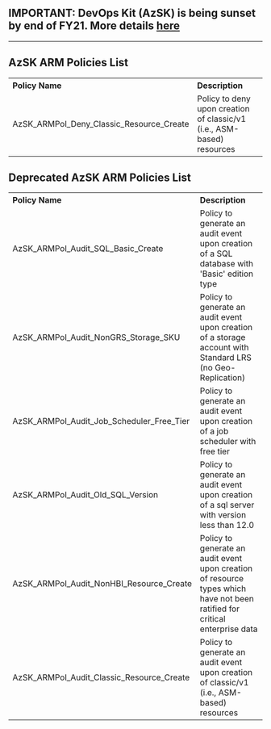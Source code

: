## IMPORTANT: DevOps Kit (AzSK) is being sunset by end of FY21. More details [here](/ReleaseNotes/AzSKSunsetNotice.md)
----------------------------------------------

<H2>AzSK ARM Policies List </H2><table><tr><th align="left">Policy Name</th><th align="left">Description</th></tr><tr><td>AzSK_ARMPol_Deny_Classic_Resource_Create</td> <td>Policy to deny upon creation of classic/v1 (i.e., ASM-based) resources</td></tr></table>

<H2>Deprecated AzSK ARM Policies List </H2><table><tr><th align="left">Policy Name</th><th align="left">Description</th></tr><tr><td>AzSK_ARMPol_Audit_SQL_Basic_Create</td><td>Policy to generate an audit event upon creation of a SQL database with 'Basic' edition type</td></tr><tr><td>AzSK_ARMPol_Audit_NonGRS_Storage_SKU</td><td>Policy to generate an audit event upon creation of a storage account with Standard LRS (no Geo-Replication)</td></tr><tr><td>AzSK_ARMPol_Audit_Job_Scheduler_Free_Tier</td><td>Policy to generate an audit event upon creation of a job scheduler with free tier</td></tr><tr><td>AzSK_ARMPol_Audit_Old_SQL_Version</td><td>Policy to generate an audit event upon creation of a sql server with version less than 12.0</td></tr><tr><td>AzSK_ARMPol_Audit_NonHBI_Resource_Create</td><td>Policy to generate an audit event upon creation of resource types which have not been ratified for critical enterprise data</td></tr><tr><td>AzSK_ARMPol_Audit_Classic_Resource_Create</td><td>Policy to generate an audit event upon creation of classic/v1 (i.e., ASM-based) resources</td></tr></table>

